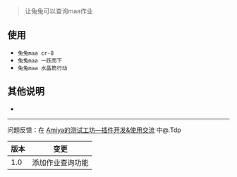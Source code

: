 > 让兔兔可以查询maa作业


## 使用

- `兔兔maa cr-8`
- `兔兔maa 一跃而下`
- `兔兔maa 水晶箭行动`


## 其他说明
- 





---
   问题反馈：在 [Amiya的测试工坊—插件开发&使用交流](https://qun.qq.com/qqweb/qunpro/share?_wv=3&_wwv=128&appChannel=share&inviteCode=1XqeeRDjEVa&from=246610&biz=ka#/pc) 中@.Tdp


| 版本  | 变更                                 
|-------|-------------------------------------
| 1.0   | 添加作业查询功能                    








